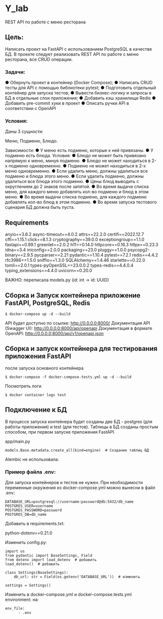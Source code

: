# Y_lab
REST API по работе с меню ресторана

## Цель:
Написать проект на FastAPI с использованием PostgreSQL в качестве БД.
В проекте следует реализовать REST API по работе с меню ресторана, все CRUD операции.

### Задачи:

● Обернуть проект в контейнер (Docker Compose);
● Написать CRUD тесты для API с помощью библиотеки pytest;
● Подготовить отдельный контейнер для запуска тестов;
● Вывести бизнес-логику и запросы в БД в отдельные слои приложения;
● Добавить кэш хранилище Redis
● Добавить pre-commit хуки в проект
● Описать ручки API в соответствии с OpenAPI


### Условия:
Даны 3 сущности:

Меню, Подменю, Блюдо.


Зависимости:
● У меню есть подменю, которые к ней привязаны.
● У подменю есть блюда.
Условия:
● Блюдо не может быть привязано напрямую к меню, минуя подменю.
● Блюдо не может находиться в 2-х подменю одновременно.
● Подменю не может находиться в 2-х меню одновременно.
● Если удалить меню, должны удалиться все подменю и блюда этого меню.
● Если удалить подменю, должны удалиться все блюда этого подменю.
● Цены блюд выводить с округлением до 2 знаков после запятой.
● Во время выдачи списка меню, для каждого меню добавлять кол-во подменю и блюд в этом меню.
● Во время выдачи списка подменю, для каждого подменю добавлять кол-во блюд в этом подменю.
● Во время запуска тестового сценария БД должна быть пуста.

## Requirements

anyio==3.6.2
async-timeout==4.0.2
attrs==22.2.0
certifi==2022.12.7
cffi==1.15.1
click==8.1.3
cryptography==39.0.0
exceptiongroup==1.1.0
fastapi==0.89.1
greenlet==2.0.2
h11==0.14.0
httpcore==0.16.3
httpx==0.23.3
idna==3.4
iniconfig==2.0.0
packaging==23.0
pluggy==1.0.0
psycopg2-binary==2.9.5
pycparser==2.21
pydantic==1.10.4
pytest==7.2.1
redis==4.4.2
rfc3986==1.5.0
sniffio==1.3.0
SQLAlchemy==1.4.46
starlette==0.22.0
tomli==2.0.1
types-pyOpenSSL==23.0.0.2
types-redis==4.4.0.4
typing_extensions==4.4.0
uvicorn==0.20.0


ВАЖНО: переписала models.py (id: int -> id: UUID)

## Сборка и Запуск контейнера приложение FastAPI, PostgreSQL, Redis

    $ docker-compose up -d --build

API будет доступно по ссылке: http://0.0.0.0:8000/
Документация API (Swagger UI): http://0.0.0.0:8000/api/openapi
Документация в формате OpenAPI: http://0.0.0.0:8000/api/v1/openapi.json

## Сборка и запуск контейнера для тестирования приложения FastAPI
после запуска основного контейнера

    $ docker-compose -f docker-compose.tests.yml up -d --build

Посмотреть логи

    $ docker container logs test

## Подключение к БД

В процессе запуска контейнера будет созданы две БД - postgres (для работы приложения)
и test (для тестов).
Таблицы в БД созданы простым способом, при первом запуске приложения FastAPI.

app/main.py

    models.Base.metadata.create_all(bind=engine)  # Создание таблиц БД

Alembic не использовала.

### Пример файла .env:
Для запуска контейнеров и тестов не нужен.
При необходимости переменные окружения из docker-compose.yml можно вынесни в файл .env:

    DATABASE_URL=postgresql://username:password@db:5432/db_name
    POSTGRES_USER=username
    POSTGRES_PASSWORD=password
    POSTGRES_DB=db_name

Добавить в requirements.txt:

python-dotenv==0.21.0

Изменить config.py:

    import os
    from pydantic import BaseSettings, Field
    from dotenv import load_dotenv  # добавить
    load_dotenv()  # добавить

    class Settings(BaseSettings):
        db_url: str = Field(os.getenv('DATABASE_URL'))  # изменить

    settings = Settings()

Изменить в docker-compose.yml и docker-compose.tests.yml environment: на:

    env_file:
          - .env
